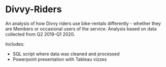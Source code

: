 # Divvy-Riders
An analysis of how Divvy riders use bike-rentals differently - whether they are Members or occasional users of the service. 
Analysis based on data collected from Q2 2019-Q1 2020.

Includes: 
  * SQL script where data was cleaned and processed
  * Powerpoint presentation with Tableau vizzes
